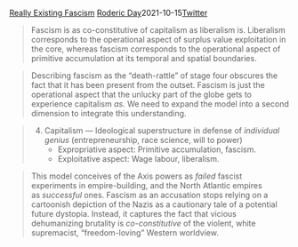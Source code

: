 [Really Existing Fascism](https://redsails.org/really-existing-fascism/)
[Roderic Day](https://redsails.org/@roderic)2021-10-15[Twitter](https://twitter.com/RodericDay/status/1448870280932233216)

>Fascism is as co-constitutive of capitalism as liberalism is. Liberalism corresponds to the operational aspect of surplus value exploitation in the core, whereas fascism corresponds to the operational aspect of primitive accumulation at its temporal and spatial boundaries.

>Describing fascism as the “death-rattle” of stage four obscures the fact that it has been present from the outset. Fascism is just the operational aspect that the unlucky part of the globe gets to experience capitalism _as._ We need to expand the model into a second dimension to integrate this understanding.

> 4.  Capitalism — Ideological superstructure in defense of _individual genius_ (entrepreneurship, race science, will to power)
>     -   Expropriative aspect: Primitive accumulation, fascism.
>     -   Exploitative aspect: Wage labour, liberalism.

>This model conceives of the Axis powers as _failed_ fascist experiments in empire-building, and the North Atlantic empires as _successful_ ones. Fascism as an accusation stops relying on a cartoonish depiction of the Nazis as a cautionary tale of a potential future dystopia. Instead, it captures the fact that vicious dehumanizing brutality is _co-constitutive_ of the violent, white supremacist, “freedom-loving” Western worldview.